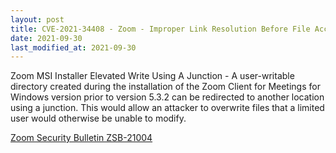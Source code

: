 ```yaml
---
layout: post
title: CVE-2021-34408 - Zoom - Improper Link Resolution Before File Access
date: 2021-09-30
last_modified_at: 2021-09-30
---
```


Zoom MSI Installer Elevated Write Using A Junction - A user-writable directory created during the installation of the Zoom Client for Meetings for Windows version prior to version 5.3.2 can be redirected to another location using a junction. This would allow an attacker to overwrite files that a limited user would otherwise be unable to modify.

[Zoom Security Bulletin ZSB-21004](https://explore.zoom.us/en/trust/security/security-bulletin/)